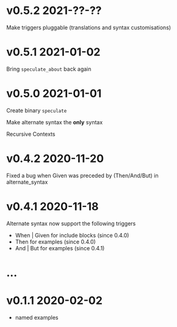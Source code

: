 # v0.5.2 2021-??-??

Make triggers pluggable (translations and syntax customisations)

# v0.5.1 2021-01-02

Bring `speculate_about` back again

# v0.5.0 2021-01-01

Create binary `speculate`


Make alternate syntax the **only** syntax

Recursive Contexts


# v0.4.2 2020-11-20

Fixed a bug when Given was preceded by (Then/And/But) in alternate_syntax

# v0.4.1 2020-11-18

Alternate syntax now support the following triggers

- When | Given for include blocks (since 0.4.0)
- Then for examples (since 0.4.0)
- And | But for examples (since 0.4.1)

# ...

# v0.1.1 2020-02-02 

- named examples
